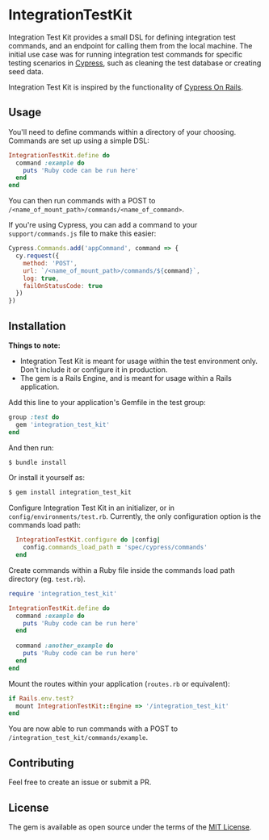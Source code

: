 # IntegrationTestKit
Integration Test Kit provides a small DSL for defining integration test commands, and an endpoint for calling them from the local machine.
The initial use case was for running integration test commands for specific testing scenarios in [Cypress](https://www.cypress.io), such as cleaning the test database or creating seed data.

Integration Test Kit is inspired by the functionality of [Cypress On Rails](https://github.com/shakacode/cypress-on-rails). 

## Usage
You'll need to define commands within a directory of your choosing. Commands are set up using a simple DSL:
```ruby
IntegrationTestKit.define do
  command :example do
    puts 'Ruby code can be run here'
  end
end  
```

You can then run commands with a POST to `/<name_of_mount_path>/commands/<name_of_command>`.

If you're using Cypress, you can add a command to your `support/commands.js` file to make this easier:
```js
Cypress.Commands.add('appCommand', command => {
  cy.request({
    method: 'POST',
    url: `/<name_of_mount_path>/commands/${command}`,
    log: true,
    failOnStatusCode: true
  })
})
```

## Installation
**Things to note:**
* Integration Test Kit is meant for usage within the test environment only. Don't include it or configure it in production.
* The gem is a Rails Engine, and is meant for usage within a Rails application.

Add this line to your application's Gemfile in the test group:

```ruby
group :test do
  gem 'integration_test_kit'
end
```

And then run:
```bash
$ bundle install
```

Or install it yourself as:
```bash
$ gem install integration_test_kit
```

Configure Integration Test Kit in an initializer, or in `config/environments/test.rb`. Currently, the only configuration option is the commands load path:
```ruby
  IntegrationTestKit.configure do |config|
    config.commands_load_path = 'spec/cypress/commands'
  end
```

Create commands within a Ruby file inside the commands load path directory (eg. `test.rb`).

```ruby
require 'integration_test_kit'

IntegrationTestKit.define do
  command :example do
    puts 'Ruby code can be run here'
  end
  
  command :another_example do
    puts 'Ruby code can be run here'
  end
end  
```

Mount the routes within your application (`routes.rb` or equivalent):
```ruby
if Rails.env.test?
  mount IntegrationTestKit::Engine => '/integration_test_kit'
end  
```

You are now able to run commands with a POST to `/integration_test_kit/commands/example`. 

## Contributing
Feel free to create an issue or submit a PR. 

## License
The gem is available as open source under the terms of the [MIT License](http://opensource.org/licenses/MIT).
